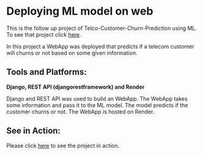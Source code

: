 # Deploying ML model on web

This is the follow up project of Telco-Customer-Churn-Prediction using ML. To see that project click [here](https://github.com/MdMonoar/Telco-Customer-Churn-Prediction).

In this project a WebApp was deployed that predicts if a telecom customer will churns or not based on some given information.

## Tools and Platforms:

**Django, REST API (djangorestframework) and Render**

Django and REST API was used to build an WebApp. The WebApp takes some information and pass it to the ML model. The model predicts if the customer churns or not. The WebApp is hosted on Render.

## See in Action:
Please click [here](https://telecom-customer-churn-prediction-a3kl.onrender.com) to see the project in action.
